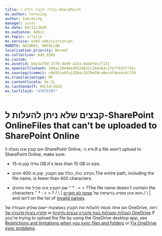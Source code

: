 ```yaml
---
title: מגבלות וקבצים גדולים ב-SharePoint
ms.author: toresing
author: tomresing
manager: scotv
ms.date: 04/21/2020
ms.audience: Admin
ms.topic: article
ms.service: o365-administration
ROBOTS: NOINDEX, NOFOLLOW
localization_priority: Normal
ms.collection: Adm_O365
ms.custom: ''
ms.assetid: bda3a75d-23f8-44d9-a23a-0abbfdccf131
ms.openlocfilehash: 568ac18e98e49524832c144164c2fef7915f73bc
ms.sourcegitcommit: c6692ce0fa1358ec3529e59ca0ecdfdea4cdc759
ms.translationtype: MT
ms.contentlocale: he-IL
ms.lasthandoff: 09/14/2020
ms.locfileid: "47675767"
---
```

# <a name="files-that-cant-be-uploaded-to-sharepoint-online"></a><span data-ttu-id="b6708-102">קבצים שלא ניתן להעלות ל-SharePoint Online</span><span class="sxs-lookup"><span data-stu-id="b6708-102">Files that can't be uploaded to SharePoint Online</span></span>

<span data-ttu-id="b6708-103">אם קובץ אינו מעלה ל-SharePoint Online, ודא כי:</span><span class="sxs-lookup"><span data-stu-id="b6708-103">If a file won't upload to SharePoint Online, make sure:</span></span>
  
- <span data-ttu-id="b6708-104">גודלו קטן מ-15 GB.</span><span class="sxs-lookup"><span data-stu-id="b6708-104">It's less than 15 GB in size.</span></span>
    
- <span data-ttu-id="b6708-105">הנתיב כולו, כולל שם הקובץ, קטן מ-400 תווים.</span><span class="sxs-lookup"><span data-stu-id="b6708-105">The entire path, including the file name, is fewer than 400 characters.</span></span>
    
- <span data-ttu-id="b6708-106">שם הקובץ אינו מכיל את התווים " \* : \< \> ?</span><span class="sxs-lookup"><span data-stu-id="b6708-106">The file name doesn't contain the characters " \* : \< \> ?</span></span> <span data-ttu-id="b6708-107">/ \ | והוא אינו מופיע ברשימה של [שמות לא חוקיים](https://go.microsoft.com/fwlink/?linkid=866430).</span><span class="sxs-lookup"><span data-stu-id="b6708-107">/ \ | and isn't on the list of [invalid names](https://go.microsoft.com/fwlink/?linkid=866430).</span></span>
    
<span data-ttu-id="b6708-108">אם אתה מנסה להעלות את הקובץ באמצעות יישום שולחן העבודה של OneDrive, ראה [הגבלות ומגבלות בעת סינכרון קבצים ותיקיות](httpsbv://go.microsoft.com/fwlink/p/?LinkID=717734) או [פתרון בעיות סינכרון של OneDrive](https://go.microsoft.com/fwlink/?linkid=866431).</span><span class="sxs-lookup"><span data-stu-id="b6708-108">If you're trying to upload the file by using the OneDrive desktop app, see [Restrictions and limitations when you sync files and folders](httpsbv://go.microsoft.com/fwlink/p/?LinkID=717734) or [Fix OneDrive sync problems](https://go.microsoft.com/fwlink/?linkid=866431).</span></span>
  

